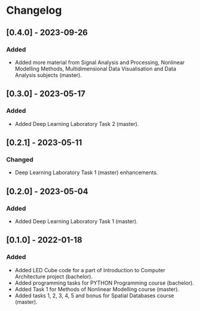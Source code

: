 # Changelog

## [0.4.0] - 2023-09-26
  
### Added
- Added more material from Signal Analysis and Processing, Nonlinear Modelling Methods, Multidimensional Data Visualisation and Data Analysis subjects (master).
## [0.3.0] - 2023-05-17
  
### Added
- Added Deep Learning Laboratory Task 2 (master).

## [0.2.1] - 2023-05-11
  
### Changed
- Deep Learning Laboratory Task 1 (master) enhancements.

## [0.2.0] - 2023-05-04
  
### Added
- Added Deep Learning Laboratory Task 1 (master).

## [0.1.0] - 2022-01-18
  
### Added
- Added LED Cube code for a part of Introduction to Computer Architecture project (bachelor).
- Added programming tasks for PYTHON Programming course (bachelor).
- Added Task 1 for Methods of Nonlinear Modelling course (master).
- Added tasks 1, 2, 3, 4, 5 and bonus for Spatial Databases course (master).
